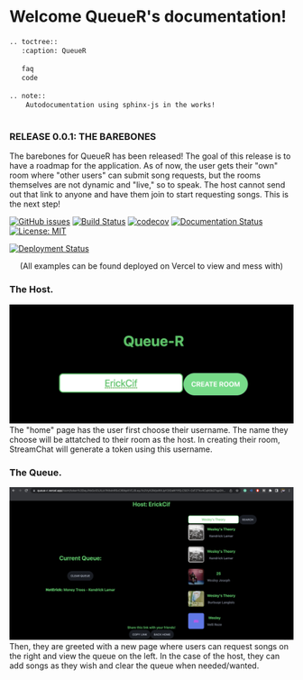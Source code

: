 # Welcome QueueR's documentation!

```eval_rst
.. toctree::
   :caption: QueueR
   
   faq
   code

.. note::
    Autodocumentation using sphinx-js in the works!
    
```

### RELEASE 0.0.1: THE BAREBONES
The barebones for QueueR has been released! The goal of this release is to have a roadmap for the application. As of now,
the user gets their "own" room where "other users" can submit song requests, but the rooms themselves are not dynamic and "live," so to speak.
The host cannot send out that link to anyone and have them join to start requesting songs. This is the next step!

[![GitHub issues](https://img.shields.io/github/issues/ErickCif/QueueR)](https://github.com/ErickCif/QueueR/issues)
[![Build Status](https://github.com/ErickCif/queue-r/workflows/Build%20Status/badge.svg?branch=main)](https://github.com/ErickCif/queue-r/actions?query=workflow%3A%22Build+Status%22)
[![codecov](https://codecov.io/gh/ErickCif/queue-r/branch/main/graph/badge.svg)](https://codecov.io/gh/ErickCif/queue-r)
[![Documentation Status](https://readthedocs.org/projects/queue-r/badge/?version=latest)](https://queue-r.readthedocs.io/en/latest/?badge=latest)
[![License: MIT](https://img.shields.io/badge/License-MIT-yellow.svg)](https://opensource.org/licenses/MIT)
</br>

[![Deployment Status](https://img.shields.io/github/deployments/ErickCif/queue-r/production?label=deployment&logo=vercel)](https://queue-r.vercel.app)
<center>
(All examples can be found deployed on Vercel to view and mess with) 
</center>

### The Host.
![Username Example](../images/username-example.png)
The "home" page has the user first choose their username. The name they choose will be attatched to their room as the host.
In creating their room, StreamChat will generate a token using this username.
### The Queue.
![Queue Example](../images/queue-example.png)
Then, they are greeted with a new page where users can request songs on the right and view the queue on the left.
In the case of the host, they can add songs as they wish and clear the queue when needed/wanted.
